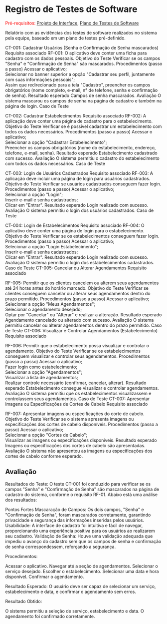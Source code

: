 # Registro de Testes de Software

<span style="color:red">Pré-requisitos: <a href="3-Projeto de Interface.md"> Projeto de Interface</a></span>, <a href="8-Plano de Testes de Software.md"> Plano de Testes de Software</a>

Relatório com as evidências dos testes de software realizados no sistema pela equipe, baseado em um plano de testes pré-definido.

CT-001: Cadastrar Usuários (Senha e Confirmação de Senha mascarados)
Requisito associado	RF-001: O aplicativo deve conter uma ficha para cadastro com os dados pessoais.
Objetivo do Teste	Verificar se os campos "Senha" e "Confirmação de Senha" são mascarados.
Procedimentos (passo a passo)	Acessar o aplicativo; </br> Selecionar no banner superior a opção "Cadastrar seu perfil, juntamente com suas informações pessoais"; </br> Assim que redirecionado para a tela "Cadastro", preencher os campos obrigatórios (nome completo, e-mail, n° de telefone, senha e confirmação de senha).
Resultado esperado	Campos de senha mascarados.
Avaliação	O sistema mascarou os campos de senha na página de cadastro e também na página de login.
Caso de Teste	

CT-002: Cadastrar Estabelecimentos
Requisito associado	RF-002: A aplicação deve conter uma página de cadastro para o estabelecimento.
Objetivo do Teste	Verificar se é possível cadastrar um estabelecimento com todos os dados necessários.
Procedimentos (passo a passo)	Acessar o aplicativo; </br> Selecionar a opção "Cadastrar Estabelecimento"; </br> Preencher os campos obrigatórios (nome do estabelecimento, endereço, telefone, e-mail, senha).
Resultado esperado	Estabelecimento cadastrado com sucesso.
Avaliação	O sistema permitiu o cadastro do estabelecimento com todos os dados necessários.
Caso de Teste	

CT-003: Login de Usuários Cadastrados
Requisito associado	RF-003: A aplicação deve incluir uma página de login para usuários cadastrados.
Objetivo do Teste	Verificar se usuários cadastrados conseguem fazer login.
Procedimentos (passo a passo)	Acessar o aplicativo; </br> Selecionar a opção "Login"; </br> Inserir e-mail e senha cadastrados; </br> Clicar em "Entrar".
Resultado esperado	Login realizado com sucesso.
Avaliação	O sistema permitiu o login dos usuários cadastrados.
Caso de Teste	

CT-004: Login de Estabelecimentos
Requisito associado	RF-004: O aplicativo deve conter uma página de login para o estabelecimento.
Objetivo do Teste	Verificar se os estabelecimentos conseguem fazer login.
Procedimentos (passo a passo)	Acessar o aplicativo; </br> Selecionar a opção "Login Estabelecimento"; </br> Inserir e-mail e senha cadastrados; </br> Clicar em "Entrar".
Resultado esperado	Login realizado com sucesso.
Avaliação	O sistema permitiu o login dos estabelecimentos cadastrados.
Caso de Teste	CT-005: Cancelar ou Alterar Agendamentos
Requisito associado	

RF-005: Permitir que os clientes cancelem ou alterem seus agendamentos até 24 horas antes do horário marcado.
Objetivo do Teste	Verificar se clientes conseguem cancelar ou alterar seus agendamentos dentro do prazo permitido.
Procedimentos (passo a passo)	Acessar o aplicativo; </br> Selecionar a opção "Meus Agendamentos"; </br> Selecionar o agendamento desejado; </br> Optar por "Cancelar" ou "Alterar" e realizar a alteração.
Resultado esperado	Agendamento cancelado ou alterado com sucesso.
Avaliação	O sistema permitiu cancelar ou alterar agendamentos dentro do prazo permitido.
Caso de Teste	CT-006: Visualizar e Controlar Agendamentos (Estabelecimento)
Requisito associado	

RF-006: Permitir que o estabelecimento possa visualizar e controlar o agendamento.
Objetivo do Teste	Verificar se os estabelecimentos conseguem visualizar e controlar seus agendamentos.
Procedimentos (passo a passo)	Acessar o aplicativo; </br> Fazer login como estabelecimento; </br> Selecionar a opção "Agendamentos"; </br> Visualizar a lista de agendamentos; </br> Realizar controle necessário (confirmar, cancelar, alterar).
Resultado esperado	Estabelecimento consegue visualizar e controlar agendamentos.
Avaliação	O sistema permitiu que os estabelecimentos visualizassem e controlassem seus agendamentos.
Caso de Teste	CT-007: Apresentar Imagens ou Especificações de Cortes de Cabelo
Requisito associado	

RF-007: Apresentar imagens ou especificações do corte de cabelo.
Objetivo do Teste	Verificar se o sistema apresenta imagens ou especificações dos cortes de cabelo disponíveis.
Procedimentos (passo a passo)	Acessar o aplicativo; </br> Selecionar a opção "Cortes de Cabelo"; </br> Visualizar as imagens ou especificações disponíveis.
Resultado esperado	Imagens ou especificações dos cortes de cabelo são apresentadas.
Avaliação	O sistema não apresentou as imagens ou especificações dos cortes de cabelo conforme esperado.

## Avaliação

Resultados do Teste:
O teste CT-001 foi conduzido para verificar se os campos "Senha" e "Confirmação de Senha" são mascarados na página de cadastro do sistema, conforme o requisito RF-01. Abaixo está uma análise dos resultados:

Pontos Fortes
Mascaração de Campos: Os dois campos, "Senha" e "Confirmação de Senha", foram mascarados corretamente, garantindo privacidade e segurança das informações inseridas pelos usuários.
Usabilidade: A interface de cadastro foi intuitiva e fácil de navegar, proporcionando uma experiência positiva para os usuários ao realizarem seu cadastro.
Validação de Senha: Houve uma validação adequada que impediu o avanço do cadastro sem que os campos de senha e confirmação de senha correspondessem, reforçando a segurança.

Procedimentos:

Acessar o aplicativo.
Navegar até a seção de agendamentos.
Selecionar o serviço desejado.
Escolher o estabelecimento.
Selecionar uma data e hora disponível.
Confirmar o agendamento.

Resultado Esperado: O usuário deve ser capaz de selecionar um serviço, estabelecimento e data, e confirmar o agendamento sem erros.

Resultado Obtido:

O sistema permitiu a seleção de serviço, estabelecimento e data.
O agendamento foi confirmado corretamente.


